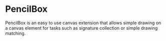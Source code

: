 # PencilBox

PencilBox is an easy to use canvas extension that allows simple drawing on a canvas element for tasks such as signature collection or simple drawing matching.
